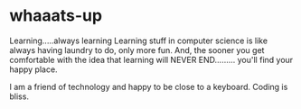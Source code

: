 # whaaats-up
Learning.....always learning
Learning stuff in computer science is like always having laundry to do, only more fun.  And, the sooner you get comfortable with the idea that learning will NEVER END......... you'll find your happy place.  

I am a friend of technology and happy to be close to a keyboard.  Coding is bliss.  
